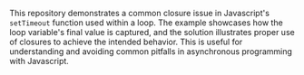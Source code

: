 This repository demonstrates a common closure issue in Javascript's `setTimeout` function used within a loop.  The example showcases how the loop variable's final value is captured, and the solution illustrates proper use of closures to achieve the intended behavior.  This is useful for understanding and avoiding common pitfalls in asynchronous programming with Javascript.